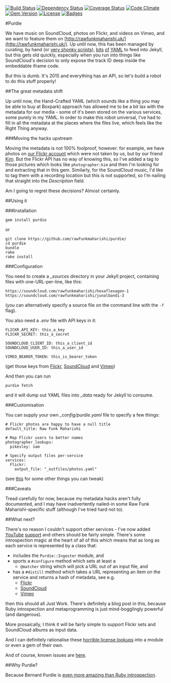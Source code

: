 [![Build Status](http://img.shields.io/travis/rawfunkmaharishi/purdie.svg?style=flat-square)](https://travis-ci.org/rawfunkmaharishi/purdie)
[![Dependency Status](http://img.shields.io/gemnasium/rawfunkmaharishi/purdie.svg?style=flat-square)](https://gemnasium.com/rawfunkmaharishi/purdie)
[![Coverage Status](http://img.shields.io/coveralls/rawfunkmaharishi/purdie.svg?style=flat-square)](https://coveralls.io/r/rawfunkmaharishi/purdie)
[![Code Climate](http://img.shields.io/codeclimate/github/rawfunkmaharishi/purdie.svg?style=flat-square)](https://codeclimate.com/github/rawfunkmaharishi/purdie)
[![Gem Version](http://img.shields.io/gem/v/purdie.svg?style=flat-square)](https://rubygems.org/gems/purdie)
[![License](http://img.shields.io/:license-mit-blue.svg?style=flat-square)](http://rawfunkmaharishi.mit-license.org)
[![Badges](http://img.shields.io/:badges-7/7-ff6799.svg?style=flat-square)](https://github.com/badges/badgerbadgerbadger)

#Purdie

We have music on SoundCloud, photos on Flickr, and videos on Vimeo, and we want to feature them on [http://rawfunkmaharishi.uk/](http://rawfunkmaharishi.uk/). Up until now, this has been managed by curating, by hand (or [very shonky scripts](https://github.com/rawfunkmaharishi/rawfunkmaharishi.github.io/blob/master/flickriser.rb)), [bits](https://github.com/rawfunkmaharishi/rawfunkmaharishi.github.io/blob/master/_data/sounds.yml) [of](https://github.com/rawfunkmaharishi/rawfunkmaharishi.github.io/blob/master/_data/pictures.yml) [YAML](https://github.com/rawfunkmaharishi/rawfunkmaharishi.github.io/blob/master/_data/videos.yml) to feed into Jekyll, but this gets old quickly, especially when you run into things like SoundCloud's decision to only expose the track ID deep inside the embeddable iframe code.

But this is dumb. It's 2015 and everything has an API, so let's build a robot to do this stuff properly!

##The great metadata shift

Up until now, the Hand-Crafted YAML (which sounds like a thing you may be able to buy at Boxpark) approach has allowed me to be a bit lax with the metadata for our media - some of it's been stored on the various services, some purely in my YAML. In order to make this robot universal, I've had to fill in all the metadata at the places where the files live, which feels like the Right Thing anyway.

###Moving the hacks upstream

Moving the metadata is not 100% foolproof, however: for example, we have photos on [our Flickr account](https://www.flickr.com/photos/rawfunkmaharishi/) which were not taken by us, but by our friend [Kim](http://www.kimberlycabbott.com/). But the Flickr API has no way of knowing this, so I've added a tag to those pictures which looks like `photographer:kim` and then I'm looking for and extracting that in this gem. Similarly, for the SoundCloud music, I'd like to tag them with a recording location but this is not supported, so I'm nailing that straight into the _Description_ field.

Am I going to regret these decisions? Almost certainly.

##Using it

###Installation

    gem install purdie

or

    git clone https://github.com/rawfunkmaharishi/purdie/
    cd purdie
    bundle
    rake
    rake install

###Configuration

You need to create a *_sources* directory in your Jekyll project, containing files with one-URL-per-line, like this:

    https://soundcloud.com/rawfunkmaharishi/hexaflexagon-1
    https://soundcloud.com/rawfunkmaharishi/junalbandi-3

(you can alternatively specify a source file on the command line with the `-f` flag).

You also need a *.env* file with API keys in it:

    FLICKR_API_KEY: this_a_key
    FLICKR_SECRET: this_a_secret

    SOUNDCLOUD_CLIENT_ID: this_a_client_id
    SOUNDCLOUD_USER_ID: this_a_user_id

    VIMEO_BEARER_TOKEN: this_is_bearer_token

(get those keys from [Flickr](https://www.flickr.com/services/apps/create/apply), [SoundCloud](http://soundcloud.com/you/apps/new) and [Vimeo](https://developer.vimeo.com/apps/new))

And then you can run

    purdie fetch

and it will dump out YAML files into *_data* ready for Jekyll to consume.

###Customisation

You can supply your own *_config/purdie.yaml* file to specify a few things:

    # Flickr photos are happy to have a null title
    default_title: Raw Funk Maharishi

    # Map Flickr users to better names
    photographer_lookups:
      pikesley: sam

    # Specify output files per-service
    services:
      Flickr:
        output_file: "_outfiles/photos.yaml"

(see [this](https://github.com/rawfunkmaharishi/purdie/blob/master/_config/defaults.yaml) for some other things you can tweak)

###Caveats

Tread carefully for now, because my metadata hacks aren't fully documented, and I may have inadvertently nailed-in some Raw Funk Maharishi-specific stuff (although I've tried hard not to).

##What next?

There's no reason I couldn't support other services - I've now added [YouTube](https://github.com/rawfunkmaharishi/purdie/blob/master/spec/services/youtube_spec.rb) [support](https://github.com/rawfunkmaharishi/purdie/blob/master/lib/purdie/services/youtube.rb) and others should be fairly simple. There's some introspection magic at the heart of all of this which means that as long as each service is represented by a class that:

* includes the `Purdie::Ingester` module, and
* sports a `#configure` method which sets at least a
  * `@matcher` string which will pick a URL out of an input file, and
* has a `#distill` method which takes a URL representing an item on the service and returns a hash of metadata, see e.g.
  * [Flickr](https://github.com/rawfunkmaharishi/purdie/blob/master/lib/purdie/services/flickr.rb#L26-L48)
  * [SoundCloud](https://github.com/rawfunkmaharishi/purdie/blob/master/lib/purdie/services/soundcloud.rb#L30-L41)
  * [Vimeo](https://github.com/rawfunkmaharishi/purdie/blob/master/lib/purdie/services/vimeo.rb#L27-L37)

then this should all Just Work. There's definitely a blog post in this, because Ruby introspection and metaprogramming is just mind-bogglingly powerful (and dangerous).

More prosaically, I think it will be fairly simple to support Flickr sets and SoundCloud albums as input data.

And I can definitely rationalise these [horrible license lookups](https://github.com/rawfunkmaharishi/purdie/blob/master/_config/defaults.yaml#L5-L13) into a module or even a gem of their own.

And of course, known issues are [here](https://github.com/rawfunkmaharishi/purdie/issues).

##Why Purdie?

Because Bernard Purdie is [even more amazing than Ruby introspection](https://www.youtube.com/watch?v=E9E0WxLbqVA&list=PLuPLM2FI60-OIgFTc9YCrGgH5XWGT6znV&index=6).
